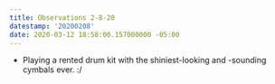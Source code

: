 ```yaml
---
title: Observations 2-8-20
datestamp: '20200208'
date: 2020-03-12 18:58:00.157000000 -05:00
---
```


- Playing a rented drum kit with the shiniest-looking and -sounding cymbals ever. :/

